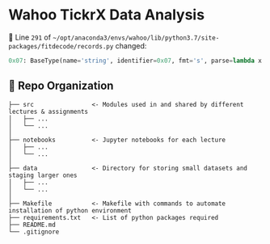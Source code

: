 # Wahoo TickrX Data Analysis

:construction:
Line `291` of `~/opt/anaconda3/envs/wahoo/lib/python3.7/site-packages/fitdecode/records.py` changed:

```python
0x07: BaseType(name='string', identifier=0x07, fmt='s', parse=lambda x: x),
```

:open_file_folder: Repo Organization
--------------------------------

    ├── src                <- Modules used in and shared by different lectures & assignments
    │   ├── ...       
    │   └── ...            
    │
    ├── notebooks          <- Jupyter notebooks for each lecture
    │   ├── ...            
    │   └── ...            
    │
    ├── data               <- Directory for storing small datasets and staging larger ones
    │   ├── ...       
    │   └── ... 
    │
    ├── Makefile           <- Makefile with commands to automate installation of python environment
    ├── requirements.txt   <- List of python packages required     
    ├── README.md
    └── .gitignore         
